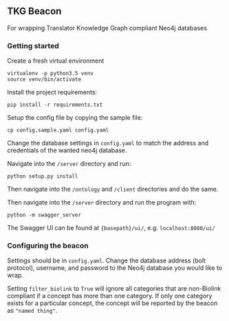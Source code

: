 ## TKG Beacon
For wrapping Translator Knowledge Graph compliant Neo4j databases

### Getting started
Create a fresh virtual environment
```
virtualenv -p python3.5 venv
source venv/bin/activate
```

Install the project requirements:
```
pip install -r requirements.txt
```

Setup the config file by copying the sample file:
```
cp config.sample.yaml config.yaml
``` 
Change the database settings in `config.yaml` to match the address and credentials of the wanted neo4j database.

Navigate into the `/server` directory and run:
```
python setup.py install
```

Then navigate into the `/ontology` and `/client` directories and do the same.

Then navigate into the `/server` directory and run the program with:
```
python -m swagger_server
```

The Swagger UI can be found at `{basepath}/ui/`, e.g. `localhost:8080/ui/`

### Configuring the beacon
Settings should be in `config.yaml`.
Change the database address (bolt protocol), username, and password to the Neo4j database you would like to wrap.

Setting `filter_biolink` to `True` will ignore all categories that are non-Biolink compliant if a concept has more than one category. If only one category exists for a particular concept, the concept will be reported by the beacon as `"named thing"`.
